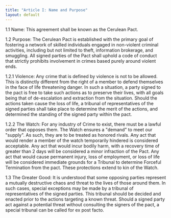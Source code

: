 ```yaml
---
title: "Article I: Name and Purpose"
layout: default
---
```


1.1 Name: This agreement shall be known as the Cerulean Pact.

1.2 Purpose: The Cerulean Pact is established with the primary goal of fostering a network of skilled individuals engaged in non-violent criminal activities, including but not limited to theft, information brokerage, and smuggling. All signed parties of the Pact shall uphold a code of conduct that strictly prohibits involvement in crimes based purely around violent ends.

1.2.1 Violence: Any crime that is defined by violence is not to be allowed. This is distinctly different from the right of a member to defend themselves in the face of life threatening danger. In such a situation, a party signed to the pact is free to take such actions as to preserve their lives, with all goals being that of de-escalation and extraction from the situation. Should the actions taken cause the loss of life, a tribunal of representatives of the signed parties shall take place to determine the merit of the actions, and determined the standing of the signed party within the pact.

1.2.2 The Watch: For any industry of Crime to exist, there must be a lawful order that opposes them. The Watch ensures a "demand" to meet our "supply". As such, they are to be treated as honored rivals. Any act that would render a member of the watch temporarily hindered is considered acceptable. Any act that would incur bodily harm, with a recovery time of greater than 2 days will be considered a minor infraction of the Pact. Any act that would cause permanent injury, loss of employment, or loss of life will be considered immediate grounds for a Tribunal to determine Forceful Termination from the pact. These protections extend to kin of the Watch.

1.3 The Greater Good: It is understood that some opposing parties represent a mutually destructive chaos and threat to the lives of those around them. In such cases, special exceptions may be made by a tribunal of representatives of the signed parties. This tribunal should be decided and enacted prior to the actions targeting a known threat. Should a signed party act against a potential threat without consulting the signers of the pact, a special tribunal can be called for ex post facto.